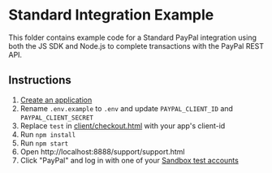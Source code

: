 # Standard Integration Example

This folder contains example code for a Standard PayPal integration using both the JS SDK and Node.js to complete transactions with the PayPal REST API.

## Instructions

1. [Create an application](https://developer.paypal.com/dashboard/applications/sandbox/create)
2. Rename `.env.example` to `.env` and update `PAYPAL_CLIENT_ID` and `PAYPAL_CLIENT_SECRET`
3. Replace `test` in [client/checkout.html](client/checkout.html) with your app's client-id
4. Run `npm install`
5. Run `npm start`
6. Open http://localhost:8888/support/support.html
7. Click "PayPal" and log in with one of your [Sandbox test accounts](https://developer.paypal.com/dashboard/accounts)
